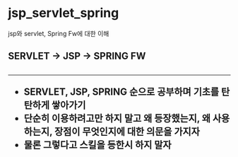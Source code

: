 # jsp_servlet_spring
jsp와 servlet, Spring Fw에 대한 이해

<H2> SERVLET -> JSP -> SPRING FW <H2> 
<HR>
<ul>
  <li> SERVLET, JSP, SPRING 순으로 공부하며 기초를 탄탄하게 쌓아가기 </li>
  <li> 단순히 이용하려고만 하지 말고 왜 등장했는지, 왜 사용하는지, 장점이 무엇인지에 대한 의문을 가지자 </li> 
  <li> 물론 그렇다고 스킬을 등한시 하지 말자 </li>
</ul>
